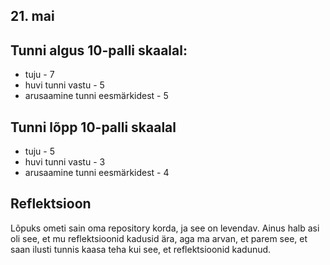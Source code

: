 ## 21. mai
## Tunni algus 10-palli skaalal: 
* tuju - 7
* huvi tunni vastu - 5
* arusaamine tunni eesmärkidest - 5

## Tunni lõpp 10-palli skaalal 
* tuju - 5 
* huvi tunni vastu - 3 
* arusaamine tunni eesmärkidest - 4

## Reflektsioon 
Lõpuks ometi sain oma repository korda, ja see on levendav. Ainus halb asi oli see, et mu reflektsioonid kadusid ära, aga ma arvan, et parem see, et saan ilusti tunnis kaasa teha kui see, et reflektsioonid kadunud.
